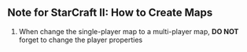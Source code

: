 ## Note for StarCraft II: How to Create Maps 

1. When change the single-player map to a multi-player map, **DO NOT** forget to change the player properties